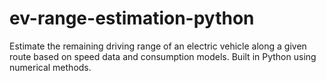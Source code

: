 # ev-range-estimation-python
Estimate the remaining driving range of an electric vehicle along a given route based on speed data and consumption models. Built in Python using numerical methods.
